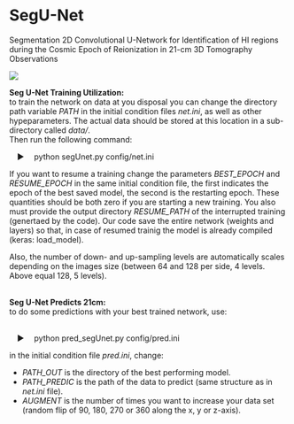 # SegU-Net
Segmentation 2D Convolutional U-Network for Identification of HI regions during the Cosmic Epoch of Reionization in 21-cm 3D Tomography Observations

<img src="https://github.com/micbia/SegU-Net/blob/master/utils_plot/Unet_model.png"> 
 
<b>Seg U-Net Training Utilization:</b></br>
to train the network on data at you disposal you can change the directory path variable <i>PATH</i> in the initial condition files <i>net.ini</i>, as well as other hypeparameters. The actual data should be stored at this location in a sub-directory called <i>data/</i>.
</br>Then run the following command:</br>

&emsp;&#9654;&emsp; python segUnet.py config/net.ini

If you want to resume a training change the parameters <i>BEST_EPOCH</i> and <i>RESUME_EPOCH</i> in the same initial condition file, the first indicates the epoch of the best saved model, the second is the restarting epoch. These quantities should be both zero if you are starting a new training. You also must provide the output directory <i>RESUME_PATH</i> of the interrupted training (genertaed by the code). Our code save the entire network (weights and layers) so that, in case of resumed trainig the model is already compiled (keras: load_model).

Also, the number of down- and up-sampling levels are automatically scales depending on the images size (between 64 and 128 per side, 4 levels. Above equal 128, 5 levels).

</br>
<b>Seg U-Net Predicts 21cm:</b></br>
to do some predictions with your best trained network, use:</br></br>

&emsp;&#9654;&emsp; python pred_segUnet.py config/pred.ini

in the initial condition file <i>pred.ini</i>, change:</br>
<ul>
  <li><i>PATH_OUT</i> is the directory of the best performing model.</li>
  <li><i>PATH_PREDIC</i> is the path of the data to predict (same structure as in <i>net.ini</i> file).</li>
  <li><i>AUGMENT</i> is the number of times you want to increase your data set (random flip of 90, 180, 270 or 360 along the x, y or z-axis).</li>
</ul> 
